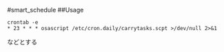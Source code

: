 #smart_schedule
##Usage
```
crontab -e
* 23 * * * osascript /etc/cron.daily/carrytasks.scpt >/dev/null 2>&1
```
などとする
